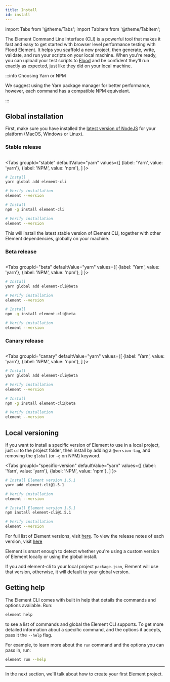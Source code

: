 ```yaml
---
title: Install
id: install
---
```


import Tabs from '@theme/Tabs';
import TabItem from '@theme/TabItem';

The Element Command Line Interface (CLI) is a powerful tool that makes it fast and easy to get started with browser level performance testing with Flood Element. It helps you scaffold a new project, then generate, write, validate, and run your scripts on your local machine. When you're ready, you can upload your test scripts to [Flood](https://flood.io) and be confident they’ll run exactly as expected, just like they did on your local machine.

:::info Choosing Yarn or NPM

We suggest using the Yarn package manager for better performance, however, each command has a compatible NPM equivelant.

:::

## Global installation

First, make sure you have installed the [latest version of NodeJS](https://nodejs.org) for your platform (MacOS, Windows or Linux).

### Stable release

<a aria-label="NPM version" href="https://www.npmjs.com/package/element-cli/">
  <img alt="" src="https://img.shields.io/npm/v/element-cli.svg?style=for-the-badge&labelColor=000000&color=6554C0"/>
</a>

<Tabs
  groupId="stable"
  defaultValue="yarn"
  values={[
    {label: 'Yarn', value: 'yarn'},
    {label: 'NPM', value: 'npm'},
  ]
}>

<TabItem value="yarn">

```bash title="yarn"
# Install
yarn global add element-cli

# Verify installation
element --version
```

  </TabItem>
  <TabItem value="npm">

```bash title="npm"
# Install
npm -g install element-cli

# Verify installation
element --version
```

  </TabItem>
</Tabs>

This will install the latest stable version of Element CLI, together with other Element dependencies, globally on your machine.

### Beta release

<a aria-label="Beta NPM version" href="https://www.npmjs.com/package/element-cli/">
  <img alt="" src="https://img.shields.io/npm/v/element-cli/beta.svg?style=for-the-badge&labelColor=000000"/>
</a>

<Tabs
  groupId="beta"
  defaultValue="yarn"
  values={[
    {label: 'Yarn', value: 'yarn'},
    {label: 'NPM', value: 'npm'},
  ]
}>
  <TabItem value="yarn">

```bash title="yarn"
# Install
yarn global add element-cli@beta

# Verify installation
element --version
```

  </TabItem>
  <TabItem value="npm">

```bash title="npm"
# Install
npm -g install element-cli@beta

# Verify installation
element --version
```

  </TabItem>
</Tabs>

### Canary release

<a aria-label="Canary NPM version" href="https://www.npmjs.com/package/element-cli/">
  <img alt="" src="https://img.shields.io/npm/v/element-cli/canary.svg?style=for-the-badge&labelColor=000000"/>
</a>

<Tabs
  groupId="canary"
  defaultValue="yarn"
  values={[
    {label: 'Yarn', value: 'yarn'},
    {label: 'NPM', value: 'npm'},
  ]
}>
  <TabItem value="yarn">

```bash title="yarn"
# Install
yarn global add element-cli@beta

# Verify installation
element --version
```

  </TabItem>
  <TabItem value="npm">

```bash title="npm"
# Install
npm -g install element-cli@beta

# Verify installation
element --version
```

  </TabItem>
</Tabs>

## Local versioning

If you want to install a specific version of Element to use in a local project, just `cd` to the project folder, then install by adding a `@version-tag`, and removing the `global` (or `-g` on NPM) keyword.

<Tabs
  groupId="specific-version"
  defaultValue="yarn"
  values={[
    {label: 'Yarn', value: 'yarn'},
    {label: 'NPM', value: 'npm'},
  ]
}>
  <TabItem value="yarn">

```bash title="yarn"
# Install Element version 1.5.1
yarn add element-cli@1.5.1

# Verify installation
element --version
```

  </TabItem>
  <TabItem value="npm">

```bash title="npm"
# Install Element version 1.5.1
npm install element-cli@1.5.1

# Verify installation
element --version
```

  </TabItem>
</Tabs>

For full list of Element versions, visit [here](https://www.npmjs.com/package/@flood/element-cli?activeTab=versions).
To view the release notes of each version, visit [here](https://element.flood.io/docs/next/start/changelog)

Element is smart enough to detect whether you're using a custom version of Element locally or using the global install.

If you add element-cli to your local project `package.json`, Element will use that version, otherwise, it will default to your global version.

## Getting help

The Element CLI comes with built in help that details the commands and options available. Run:

```bash
element help
```

to see a list of commands and global the Element CLI supports. To get more detailed information about a specific command, and the options it accepts, pass it the `--help` flag.

For example, to learn more about the `run` command and the options you can pass in, run:

```bash
element run --help
```

---

In the next section, we'll talk about how to create your first Element project.

[NodeJS]: https://nodejs.org
